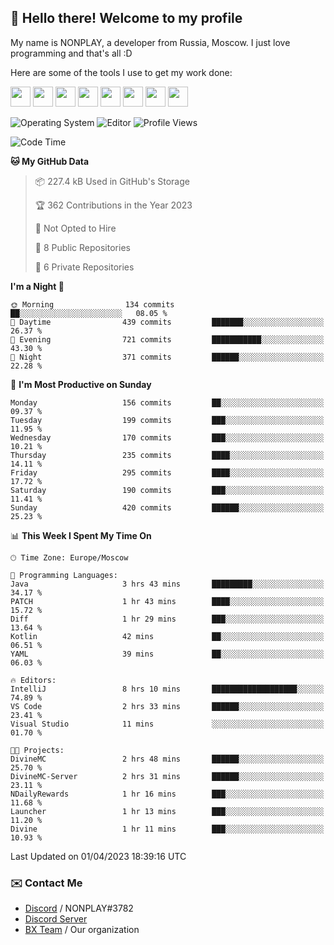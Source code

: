 ## :wave: Hello there! Welcome to my profile

My name is NONPLAY, a developer from Russia, Moscow. I just love programming and that's all :D

Here are some of the tools I use to get my work done:

<kbd><img height="32" src="https://img.icons8.com/color/2x/visual-studio-code-2019.png"></kbd>
<kbd><img height="32" src="https://img.icons8.com/color/2x/linux.png"></kbd>
<kbd><img height="32" src="https://img.icons8.com/fluent/2x/console.png"></kbd>
<kbd><img height="32" src="https://img.icons8.com/color/2x/open-source.png"></kbd>
<kbd><img height="32" src="https://img.icons8.com/color/2x/git.png"></kbd>
<kbd><img height="32" src="https://img.icons8.com/color/2x/nginx.png"></kbd>
<a href="?#gh-light-mode-only"><kbd><img height="32" src="https://img.icons8.com/metro/2x/mysql.png"></kbd></a>
<a href="?#gh-dark-mode-only"><kbd><img height="32" src="https://img.icons8.com/FFFFFF/metro/2x/mysql.png"></kbd></a>

![Operating System](https://img.shields.io/badge/OS-Windows%2010%20Pro-informational?style=for-the-badge&logo=Windows&logoColor=white&color=007ec6)
![Editor](https://img.shields.io/badge/Editor-VS%20Code-informational?style=for-the-badge&logo=Visual%20Studio%20Code&logoColor=white&color=007ec6)
![Profile Views](https://komarev.com/ghpvc/?username=NONPLAYT&color=blue&style=for-the-badge)

<!--START_SECTION:waka-->
![Code Time](http://img.shields.io/badge/Code%20Time-104%20hrs%2031%20mins-blue)

**🐱 My GitHub Data** 

> 📦 227.4 kB Used in GitHub's Storage 
 > 
> 🏆 362 Contributions in the Year 2023
 > 
> 🚫 Not Opted to Hire
 > 
> 📜 8 Public Repositories 
 > 
> 🔑 6 Private Repositories 
 > 
**I'm a Night 🦉** 

```text
🌞 Morning                134 commits         ██░░░░░░░░░░░░░░░░░░░░░░░   08.05 % 
🌆 Daytime                439 commits         ███████░░░░░░░░░░░░░░░░░░   26.37 % 
🌃 Evening                721 commits         ███████████░░░░░░░░░░░░░░   43.30 % 
🌙 Night                  371 commits         ██████░░░░░░░░░░░░░░░░░░░   22.28 % 
```
📅 **I'm Most Productive on Sunday** 

```text
Monday                   156 commits         ██░░░░░░░░░░░░░░░░░░░░░░░   09.37 % 
Tuesday                  199 commits         ███░░░░░░░░░░░░░░░░░░░░░░   11.95 % 
Wednesday                170 commits         ███░░░░░░░░░░░░░░░░░░░░░░   10.21 % 
Thursday                 235 commits         ████░░░░░░░░░░░░░░░░░░░░░   14.11 % 
Friday                   295 commits         ████░░░░░░░░░░░░░░░░░░░░░   17.72 % 
Saturday                 190 commits         ███░░░░░░░░░░░░░░░░░░░░░░   11.41 % 
Sunday                   420 commits         ██████░░░░░░░░░░░░░░░░░░░   25.23 % 
```


📊 **This Week I Spent My Time On** 

```text
🕑︎ Time Zone: Europe/Moscow

💬 Programming Languages: 
Java                     3 hrs 43 mins       █████████░░░░░░░░░░░░░░░░   34.17 % 
PATCH                    1 hr 43 mins        ████░░░░░░░░░░░░░░░░░░░░░   15.72 % 
Diff                     1 hr 29 mins        ███░░░░░░░░░░░░░░░░░░░░░░   13.64 % 
Kotlin                   42 mins             ██░░░░░░░░░░░░░░░░░░░░░░░   06.51 % 
YAML                     39 mins             ██░░░░░░░░░░░░░░░░░░░░░░░   06.03 % 

🔥 Editors: 
IntelliJ                 8 hrs 10 mins       ███████████████████░░░░░░   74.89 % 
VS Code                  2 hrs 33 mins       ██████░░░░░░░░░░░░░░░░░░░   23.41 % 
Visual Studio            11 mins             ░░░░░░░░░░░░░░░░░░░░░░░░░   01.70 % 

🐱‍💻 Projects: 
DivineMC                 2 hrs 48 mins       ██████░░░░░░░░░░░░░░░░░░░   25.70 % 
DivineMC-Server          2 hrs 31 mins       ██████░░░░░░░░░░░░░░░░░░░   23.11 % 
NDailyRewards            1 hr 16 mins        ███░░░░░░░░░░░░░░░░░░░░░░   11.68 % 
Launcher                 1 hr 13 mins        ███░░░░░░░░░░░░░░░░░░░░░░   11.20 % 
Divine                   1 hr 11 mins        ███░░░░░░░░░░░░░░░░░░░░░░   10.93 % 
```


 Last Updated on 01/04/2023 18:39:16 UTC
<!--END_SECTION:waka-->

### ✉️ Contact Me

- [Discord](https://discord.com/users/597087584090587177) / NONPLAY#3782
- [Discord Server](https://discord.gg/p7cxhw7E2M)
- [BX Team](https://github.com/BX-Team) / Our organization
